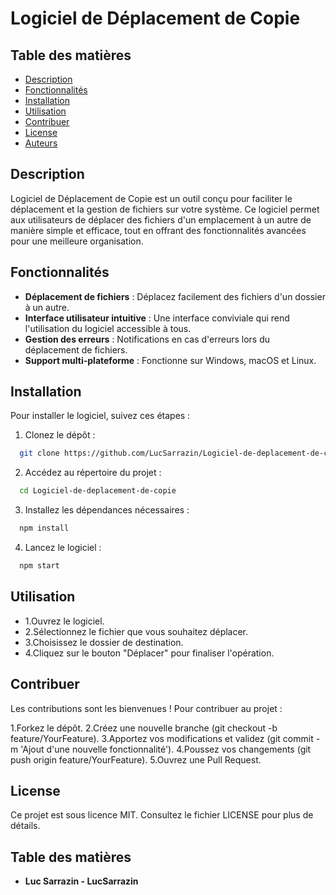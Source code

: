 # Logiciel de Déplacement de Copie

## Table des matières

* [Description](#description)
* [Fonctionnalités](#fonctionnalités)
* [Installation](#installation)
* [Utilisation](#utilisation)
* [Contribuer](#contribuer)
* [License](#license)
* [Auteurs](#auteurs)

## Description

Logiciel de Déplacement de Copie est un outil conçu pour faciliter le déplacement et la gestion de fichiers sur votre système. Ce logiciel permet aux utilisateurs de déplacer des fichiers d'un emplacement à un autre de manière simple et efficace, tout en offrant des fonctionnalités avancées pour une meilleure organisation.

## Fonctionnalités

* **Déplacement de fichiers** : Déplacez facilement des fichiers d'un dossier à un autre.
* **Interface utilisateur intuitive** : Une interface conviviale qui rend l'utilisation du logiciel accessible à tous.
* **Gestion des erreurs** : Notifications en cas d'erreurs lors du déplacement de fichiers.
* **Support multi-plateforme** : Fonctionne sur Windows, macOS et Linux.

## Installation

Pour installer le logiciel, suivez ces étapes :

1. Clonez le dépôt :
 ```bash
   git clone https://github.com/LucSarrazin/Logiciel-de-deplacement-de-copie.git
 ```

2. Accédez au répertoire du projet :

 ```bash
   cd Logiciel-de-deplacement-de-copie
 ```

3. Installez les dépendances nécessaires :

 ```bash
   npm install
 ```
4. Lancez le logiciel :

 ```bash
   npm start
 ```

## Utilisation

* 1.Ouvrez le logiciel.
* 2.Sélectionnez le fichier que vous souhaitez déplacer.
* 3.Choisissez le dossier de destination.
* 4.Cliquez sur le bouton "Déplacer" pour finaliser l'opération.

## Contribuer

Les contributions sont les bienvenues ! Pour contribuer au projet :

1.Forkez le dépôt.
2.Créez une nouvelle branche (git checkout -b feature/YourFeature).
3.Apportez vos modifications et validez (git commit -m 'Ajout d'une nouvelle fonctionnalité').
4.Poussez vos changements (git push origin feature/YourFeature).
5.Ouvrez une Pull Request.

## License

Ce projet est sous licence MIT. Consultez le fichier LICENSE pour plus de détails.

## Table des matières

* **Luc Sarrazin - LucSarrazin**
